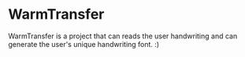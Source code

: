 # WarmTransfer
WarmTransfer is a project that can reads the user handwriting and can generate the user's unique handwriting font. :)
